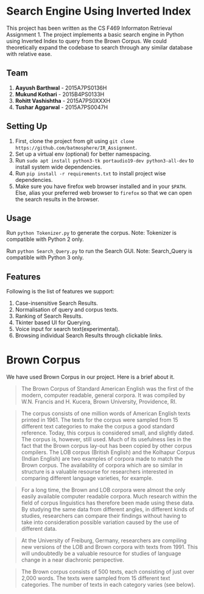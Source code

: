 # Search Engine Using Inverted Index

This project has been written as the CS F469 Informaton Retrieval Assignment 1. The project implements a basic search engine in Python using Inverted Index to query from the Brown Corpus. We could theoretically expand the codebase to search through any similar database with relative ease.

## Team

1. **Aayush Barthwal** - 2015A7PS0136H
2. **Mukund Kothari** - 2015B4PS0133H
3. **Rohitt Vashishtha** - 2015A7PS0XXXH
4. **Tushar Aggarwal** - 2015A7PS0047H

## Setting Up

1. First, clone the project from git using `git clone https://github.com/batmosphere/IR_Assignment`.
2. Set up a virtual env (optional) for better namespacing.
3. Run `sudo apt install python3-tk portaudio19-dev python3-all-dev` to install system wide dependencies.
4. Run `pip install -r requirements.txt` to install project wise dependencies.
5. Make sure you have firefox web browser installed and in your `$PATH`. Else, alias your preferred web browser to `firefox` so that we can open the search results in the browser.

## Usage

Run `python Tokenizer.py` to generate the corpus. Note: Tokenizer is compatible with Python 2 only.

Run `python Search_Query.py` to run the Search GUI. Note: Search_Query is compatible with Python 3 only.

## Features

Following is the list of features we support:

1. Case-insensitive Search Results.
2. Normalisation of query and corpus texts.
3. Ranking of Search Results.
4. Tkinter based UI for Querying.
5. Voice input for search text(experimental).
6. Browsing individual Search Results through clickable links.


# Brown Corpus

We have used Brown Corpus in our project. Here is a brief about it.

> The Brown Corpus of Standard American English was the first of the modern, computer readable, general corpora. It was compiled by W.N. Francis and H. Kucera, Brown University, Providence, RI.

> The corpus consists of one million words of American English texts printed in 1961. The texts for the corpus were sampled from 15 different text categories to make the corpus a good standard reference. Today, this corpus is considered small, and slightly dated. The corpus is, however, still used. Much of its usefulness lies in the fact that the Brown corpus lay-out has been copied by other corpus compilers. The LOB corpus (British English) and the Kolhapur Corpus (Indian English) are two examples of corpora made to match the Brown corpus. The availability of corpora which are so similar in structure is a valuable resourse for researchers interested in comparing different language varieties, for example.

> For a long time, the Brown and LOB corpora were almost the only easily available computer readable corpora. Much research within the field of corpus linguistics has therefore been made using these data. By studying the same data from different angles, in different kinds of studies, researchers can compare their findings without having to take into consideration possible variation caused by the use of different data.

> At the University of Freiburg, Germany, researchers are compiling new versions of the LOB and Brown corpora with texts from 1991. This will undoubtedly be a valuable resource for studies of language change in a near diachronic perspective.

> The Brown corpus consists of 500 texts, each consisting of just over 2,000 words. The texts were sampled from 15 different text categories. The number of texts in each category varies (see below). 
